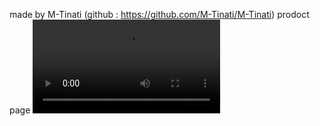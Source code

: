 made by M-Tinati (github : https://github.com/M-Tinati/M-Tinati) 
prodoct page
<video src="Recording 2024-02-19 111754.mp4"></video>